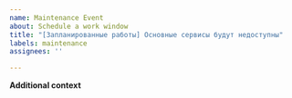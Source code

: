 ```yaml
---
name: Maintenance Event
about: Schedule a work window
title: "[Запланированные работы] Основные сервисы будут недоступны"
labels: maintenance
assignees: ''

---
```


<!--
start: 2024-06-29T19:25:00+03:00
end: 2024-06-29T19:35:00+03:00
expectedDown: Main Site, Osu Server (Frontend), Osu Server (Backend), Wiki, File Storage, Gitea
-->

**Additional context**

